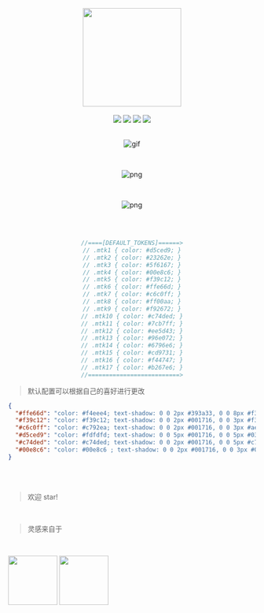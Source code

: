 <div align="center">

<img src="https://oss.xilingbm.com/extension/Andromeda84/logo.gif" width="200"/>

<br/>
<br/>
<img src="https://img.shields.io/github/package-json/v/LiuBairin/Andromeda-84.svg?style=for-the-badge&logo=github" />
<img src="https://img.shields.io/github/stars/LiuBairin/Andromeda-84.svg?logo=github&style=for-the-badge" />
<img src="https://img.shields.io/github/languages/code-size/LiuBairin/Andromeda-84.svg?color=green&style=for-the-badge" />
<img src="https://img.shields.io/github/license/LiuBairin/Andromeda-84.svg?style=for-the-badge&color=blueviolet" />

<br/>
<br/>

![gif](https://www.098540.xyz/Andromeda'84.gif)

<br/>

![png](https://www.098540.xyz/Andromeda'84.png)

<br/>

![png](https://www.098540.xyz/Andromeda'84-black.png)

<br/>
<br/>

```js
//====[DEFAULT_TOKENS]======>
// .mtk1 { color: #d5ced9; }
// .mtk2 { color: #23262e; }
// .mtk3 { color: #5f6167; }
// .mtk4 { color: #00e8c6; }
// .mtk5 { color: #f39c12; }
// .mtk6 { color: #ffe66d; }
// .mtk7 { color: #c6c0ff; }
// .mtk8 { color: #ff00aa; }
// .mtk9 { color: #f92672; }
// .mtk10 { color: #c74ded; }
// .mtk11 { color: #7cb7ff; }
// .mtk12 { color: #ee5d43; }
// .mtk13 { color: #96e072; }
// .mtk14 { color: #6796e6; }
// .mtk15 { color: #cd9731; }
// .mtk16 { color: #f44747; }
// .mtk17 { color: #b267e6; }
//==========================>
```

</div>

> 默认配置可以根据自己的喜好进行更改

```json
{
  "#ffe66d": "color: #f4eee4; text-shadow: 0 0 2px #393a33, 0 0 8px #f39f057f, 0 0 2px #f39f057f;",
  "#f39c12": "color: #f39c12; text-shadow: 0 0 2px #001716, 0 0 3px #f39c127f, 0 0 5px #f39c127f;",
  "#c6c0ff": "color: #c792ea; text-shadow: 0 0 2px #001716, 0 0 3px #ae46f37f, 0 0 5px #ba6eec7f, 0 0 8px #c792ea7f;",
  "#d5ced9": "color: #fdfdfd; text-shadow: 0 0 5px #001716, 0 0 5px #03edf97f, 0 0 7px #03edf97f, 0 0 10px #03edf97f;",
  "#c74ded": "color: #c74ded; text-shadow: 0 0 2px #001716, 0 0 5px #c74ded7f;",
  "#00e8c6": "color: #00e8c6 ; text-shadow: 0 0 2px #001716, 0 0 3px #03edf97f, 0 0 5px #03edf97f, 0 0 8px #03edf97f;"
}
```

<br/>

<br/>

> 欢迎 star!

<br/>

> 灵感来自于

<br/>

<img src="https://oss.xilingbm.com/extension/Andromeda84/Andromda.png" width="100" height="100"/> <img src="https://oss.xilingbm.com/extension/Andromeda84/SynthWave84.png" width="100" height="100"/>
